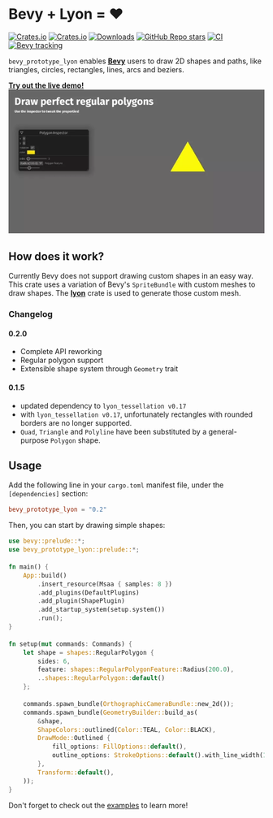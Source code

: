 # Bevy + Lyon = ❤

[![Crates.io](https://img.shields.io/crates/v/bevy_prototype_lyon)](https://crates.io/crates/bevy_prototype_lyon)
[![Crates.io](https://img.shields.io/crates/l/bevy_prototype_lyon)](LICENSE)
[![Downloads](https://img.shields.io/crates/d/bevy_prototype_lyon)](https://crates.io/crates/bevy_prototype_lyon)
[![GitHub Repo stars](https://img.shields.io/github/stars/Nilirad/bevy_prototype_lyon)](https://github.com/Nilirad/bevy_prototype_lyon)
[![CI](https://github.com/Nilirad/bevy_prototype_lyon/actions/workflows/ci.yml/badge.svg)](https://github.com/Nilirad/bevy_prototype_lyon/actions/workflows/ci.yml)
[![Bevy tracking](https://img.shields.io/badge/Bevy%20tracking-main-lightblue)](https://github.com/bevyengine/bevy/blob/main/docs/plugins_guidelines.md#main-branch-tracking)

`bevy_prototype_lyon` enables [**Bevy**](https://bevyengine.org) users to draw 2D shapes and paths, like triangles, circles, rectangles, lines, arcs and beziers.

[**Try out the live demo!**](https://nilirad.github.io/bevy_prototype_lyon_showcase/)
![Regular polygon demo](docs/polygon_demo.webp)

## How does it work?

Currently Bevy does not support drawing custom shapes in an easy way. This crate uses a variation of Bevy's `SpriteBundle` with custom meshes to draw shapes. The [**lyon**](https://docs.rs/lyon_tessellation) crate is used to generate those custom mesh.

### Changelog

#### 0.2.0
- Complete API reworking
- Regular polygon support
- Extensible shape system through `Geometry` trait

#### 0.1.5
- updated dependency to `lyon_tessellation v0.17`
- with `lyon_tessellation v0.17`, unfortunately rectangles with rounded borders are no longer supported.
- `Quad`, `Triangle` and `Polyline` have been substituted by a general-purpose `Polygon` shape.

## Usage

Add the following line in your `cargo.toml` manifest file, under the `[dependencies]` section:

```TOML
bevy_prototype_lyon = "0.2"
```

Then, you can start by drawing simple shapes:

```rust
use bevy::prelude::*;
use bevy_prototype_lyon::prelude::*;

fn main() {
    App::build()
        .insert_resource(Msaa { samples: 8 })
        .add_plugins(DefaultPlugins)
        .add_plugin(ShapePlugin)
        .add_startup_system(setup.system())
        .run();
}

fn setup(mut commands: Commands) {
    let shape = shapes::RegularPolygon {
        sides: 6,
        feature: shapes::RegularPolygonFeature::Radius(200.0),
        ..shapes::RegularPolygon::default()
    };

    commands.spawn_bundle(OrthographicCameraBundle::new_2d());
    commands.spawn_bundle(GeometryBuilder::build_as(
        &shape,
        ShapeColors::outlined(Color::TEAL, Color::BLACK),
        DrawMode::Outlined {
            fill_options: FillOptions::default(),
            outline_options: StrokeOptions::default().with_line_width(10.0),
        },
        Transform::default(),
    ));
}
```

Don't forget to check out the [examples](examples/) to learn more!
